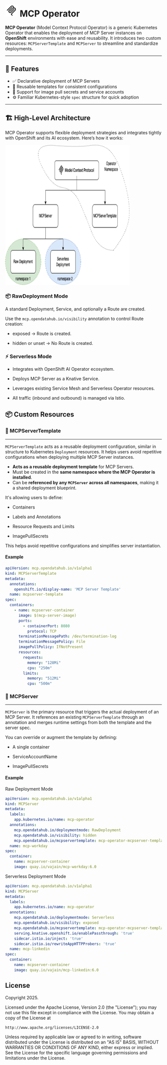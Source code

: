 # <img src="mcp.png" alt="High level Design" width="40" height="40"/> MCP Operator

**MCP Operator** (Model Context Protocol Operator) is a generic Kubernetes Operator that enables the deployment of MCP Server instances on **OpenShift** environments with ease and reusability. It introduces two custom resources: `MCPServerTemplate` and `MCPServer` to streamline and standardize deployments.

---

## 🚀 Features

- ✅ Declarative deployment of MCP Servers
- 🔁 Reusable templates for consistent configurations
- 🔐 Support for image pull secrets and service accounts
- ⚙️ Familiar Kubernetes-style `spec` structure for quick adoption

---

## 🏗 High-Level Architecture

MCP Operator supports flexible deployment strategies and integrates tightly with OpenShift and its AI ecosystem. Here’s how it works:

<img src="hld.png" alt="High level Design" width="400" height="450"/>

### 📦 RawDeployment Mode
A standard Deployment, Service, and optionally a Route are created.

Use the `mcp.opendatahub.io/visibility` annotation to control Route creation:

- exposed → Route is created.

- hidden or unset → No Route is created.

### ⚡ Serverless Mode
- Integrates with OpenShift AI Operator ecosystem.

- Deploys MCP Server as a Knative Service.

- Leverages existing Service Mesh and Serverless Operator resources.

- All traffic (inbound and outbound) is managed via Istio.

## 📦 Custom Resources

### 🧩 MCPServerTemplate

---

`MCPServerTemplate` acts as a reusable deployment configuration, similar in structure to Kubernetes `Deployment` resources. It helps users avoid repetitive configurations when deploying multiple MCP Server instances. 
- **Acts as a reusable deployment template** for MCP Servers.
- Must be created in the **same namespace where the MCP Operator is installed**.
- Can be **referenced by any `MCPServer` across all namespaces**, making it a shared deployment blueprint.

It's allowing users to define:

- Containers

- Labels and Annotations

- Resource Requests and Limits

- ImagePullSecrets

This helps avoid repetitive configurations and simplifies server instantiation.

#### Example

```yaml
apiVersion: mcp.opendatahub.io/v1alpha1
kind: MCPServerTemplate
metadata:
  annotations:
    openshift.io/display-name: 'MCP Server Template'
  name: mcpserver-template
spec:
  containers:
    - name: mcpserver-container
      image: $(mcp-server-image)
      ports:
        - containerPort: 8080
          protocol: TCP
      terminationMessagePath: /dev/termination-log
      terminationMessagePolicy: File
      imagePullPolicy: IfNotPresent
      resources:
        requests:
          memory: "128Mi"
          cpu: "250m"
        limits:
          memory: "512Mi"
          cpu: "500m"
```          

### 🧩 MCPServer

---

`MCPServer` is the primary resource that triggers the actual deployment of an MCP Server. It references an existing `MCPServerTemplate` through an annotation and merges runtime settings from both the template and the server spec.

You can override or augment the template by defining:

- A single container

- ServiceAccountName

- ImagePullSecrets

#### Example

Raw Deployment Mode
```yaml
apiVersion: mcp.opendatahub.io/v1alpha1
kind: MCPServer
metadata:
  labels:
    app.kubernetes.io/name: mcp-operator
  annotations:
    mcp.opendatahub.io/deploymentmode: RawDeployment
    mcp.opendatahub.io/visibility: hidden
    mcp.opendatahub.io/mcpservertemplate: mcp-operator-mcpserver-template
  name: mcp-workday
spec:
  container:
    name: mcpserver-container
    image: quay.io/vajain/mcp-workday:6.0
```
Serverless Deployment Mode

```yaml
apiVersion: mcp.opendatahub.io/v1alpha1
kind: MCPServer
metadata:
  labels:
    app.kubernetes.io/name: mcp-operator
  annotations:
    mcp.opendatahub.io/deploymentmode: Serverless
    mcp.opendatahub.io/visibility: exposed
    mcp.opendatahub.io/mcpservertemplate: mcp-operator-mcpserver-template
    serving.knative.openshift.io/enablePassthrough: 'true'
    sidecar.istio.io/inject: 'true'
    sidecar.istio.io/rewriteAppHTTPProbers: 'true'
  name: mcp-linkedin
spec:
  container:
    name: mcpserver-container
    image: quay.io/vajain/mcp-linkedin:6.0
```


## License

Copyright 2025.

Licensed under the Apache License, Version 2.0 (the "License");
you may not use this file except in compliance with the License.
You may obtain a copy of the License at

    http://www.apache.org/licenses/LICENSE-2.0

Unless required by applicable law or agreed to in writing, software
distributed under the License is distributed on an "AS IS" BASIS,
WITHOUT WARRANTIES OR CONDITIONS OF ANY KIND, either express or implied.
See the License for the specific language governing permissions and
limitations under the License.

